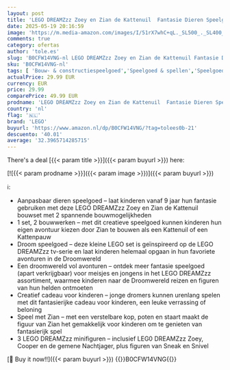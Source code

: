 ```yaml
---
layout: post
title: 'LEGO DREAMZzz Zoey en Zian de Kattenuil  Fantasie Dieren Speelgoed met 2 Modi  Rollenspellen Set met Wezens  Creatief Cadeau voor Kinderen  Meisjes en Jongens vanaf 9 jaar 71476'
date: 2025-05-19 20:16:59
image: 'https://m.media-amazon.com/images/I/51rX7whC+qL._SL500_._SL400_.jpg'
comments: true
category: ofertas
author: 'tole.es'
slug: 'B0CFW14VNG-nl LEGO DREAMZzz Zoey en Zian de Kattenuil Fantasie Dieren...'
sku: 'B0CFW14VNG-nl'
tags: [ 'Bouw- & constructiespeelgoed','Speelgoed & spellen','Speelgoedbouwsets','lego','🇳🇱', ]
actualPrice: 29.99 EUR
currency: EUR
price: 29.99
comparePrice: 49.99 EUR
prodname: 'LEGO DREAMZzz Zoey en Zian de Kattenuil  Fantasie Dieren Speelgoed met 2 Modi  Rollenspellen Set met Wezens  Creatief Cadeau voor Kinderen  Meisjes en Jongens vanaf 9 jaar 71476'
country: 'nl'
flag: '🇳🇱'
brand: 'LEGO'
buyurl: 'https://www.amazon.nl/dp/B0CFW14VNG/?tag=tolees0b-21'
descuento: '40.01'
average: '32.3965714285715'
---
```


There's a deal [{{< param title >}}]({{< param buyurl >}})  here:

[![{{< param prodname >}}]({{< param image >}})]({{< param buyurl >}})

ℹ️:

- Aanpasbaar dieren speelgoed – laat kinderen vanaf 9 jaar hun fantasie gebruiken met deze LEGO DREAMZzz Zoey en Zian de Kattenuil bouwset met 2 spannende bouwmogelijkheden
- 1 set, 2 bouwwerken – met dit creatieve speelgoed kunnen kinderen hun eigen avontuur kiezen door Zian te bouwen als een Kattenuil of een Kattenpauw
- Droom speelgoed – deze kleine LEGO set is geïnspireerd op de LEGO DREAMZzz tv-serie en laat kinderen helemaal opgaan in hun favoriete avonturen in de Droomwereld
- Een droomwereld vol avonturen – ontdek meer fantasie speelgoed (apart verkrijgbaar) voor meisjes en jongens in het LEGO DREAMZzz assortiment, waarmee kinderen naar de Droomwereld reizen en figuren van hun helden ontmoeten
- Creatief cadeau voor kinderen – jonge dromers kunnen urenlang spelen met dit fantasierijke cadeau voor kinderen, een leuke verrassing of beloning
- Speel met Zian – met een verstelbare kop, poten en staart maakt de figuur van Zian het gemakkelijk voor kinderen om te genieten van fantasierijk spel
- 3 LEGO DREAMZzz minifiguren – inclusief LEG0 DREAMZzz Zoey, Cooper en de gemene Nachtjager, plus figuren van Sneak en Snivel

[🛒 Buy it now!!]({{< param buyurl >}})
{{<world>}}B0CFW14VNG{{</world>}}
